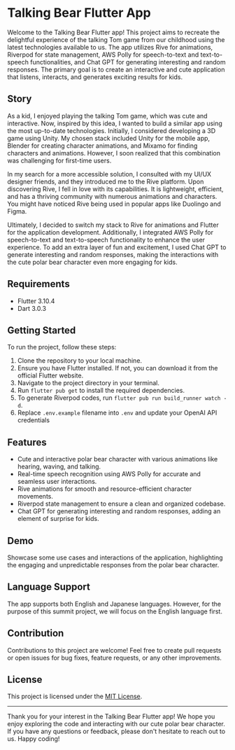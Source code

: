 # Talking Bear Flutter App

Welcome to the Talking Bear Flutter app! This project aims to recreate the delightful experience of the talking Tom game from our childhood using the latest technologies available to us. The app utilizes Rive for animations, Riverpod for state management, AWS Polly for speech-to-text and text-to-speech functionalities, and Chat GPT for generating interesting and random responses. The primary goal is to create an interactive and cute application that listens, interacts, and generates exciting results for kids.

## Story

As a kid, I enjoyed playing the talking Tom game, which was cute and interactive. Now, inspired by this idea, I wanted to build a similar app using the most up-to-date technologies. Initially, I considered developing a 3D game using Unity. My chosen stack included Unity for the mobile app, Blender for creating character animations, and Mixamo for finding characters and animations. However, I soon realized that this combination was challenging for first-time users.

In my search for a more accessible solution, I consulted with my UI/UX designer friends, and they introduced me to the Rive platform. Upon discovering Rive, I fell in love with its capabilities. It is lightweight, efficient, and has a thriving community with numerous animations and characters. You might have noticed Rive being used in popular apps like Duolingo and Figma.

Ultimately, I decided to switch my stack to Rive for animations and Flutter for the application development. Additionally, I integrated AWS Polly for speech-to-text and text-to-speech functionality to enhance the user experience. To add an extra layer of fun and excitement, I used Chat GPT to generate interesting and random responses, making the interactions with the cute polar bear character even more engaging for kids.

## Requirements
- Flutter 3.10.4
- Dart 3.0.3

## Getting Started

To run the project, follow these steps:

1. Clone the repository to your local machine.
2. Ensure you have Flutter installed. If not, you can download it from the official Flutter website.
3. Navigate to the project directory in your terminal.
4. Run `flutter pub get` to install the required dependencies.
5. To generate Riverpod codes, run `flutter pub run build_runner watch -d`.
6. Replace `.env.example` filename into `.env` and update your OpenAI API credentials 

## Features

- Cute and interactive polar bear character with various animations like hearing, waving, and talking.
- Real-time speech recognition using AWS Polly for accurate and seamless user interactions.
- Rive animations for smooth and resource-efficient character movements.
- Riverpod state management to ensure a clean and organized codebase.
- Chat GPT for generating interesting and random responses, adding an element of surprise for kids.

## Demo

Showcase some use cases and interactions of the application, highlighting the engaging and unpredictable responses from the polar bear character.

## Language Support

The app supports both English and Japanese languages. However, for the purpose of this summit project, we will focus on the English language first.

## Contribution

Contributions to this project are welcome! Feel free to create pull requests or open issues for bug fixes, feature requests, or any other improvements.

## License

This project is licensed under the [MIT License](LICENSE).

---

Thank you for your interest in the Talking Bear Flutter app! We hope you enjoy exploring the code and interacting with our cute polar bear character. If you have any questions or feedback, please don't hesitate to reach out to us. Happy coding!
